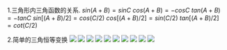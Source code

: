 1.三角形内三角函数的关系.
$sin(A+B)=sinC$
$cos(A+B)=-cosC$
$tan(A+B)=-tanC$
$sin[(A+B)/2]=cos(C/2)$
$cos[(A+B)/2]=sin(C/2)$
$tan[(A+B)/2]=cot(C/2)$

2.简单的三角恒等变换
![](https://i.loli.net/2019/06/18/5d086df383e1630134.png)
![](https://i.loli.net/2019/06/18/5d086e5492d6180269.png)
![](https://i.loli.net/2019/06/18/5d086e7a1314936726.png)
![](https://i.loli.net/2019/06/18/5d086eb4833ac47514.png)
![](https://i.loli.net/2019/06/18/5d086f00a43e360130.png)
![](https://i.loli.net/2019/06/18/5d086f5e9b7be50792.png)
![](https://i.loli.net/2019/06/18/5d086f6d043f824182.png)
![](https://i.loli.net/2019/06/18/5d086f7a10cda59292.png)
![](https://i.loli.net/2019/06/18/5d087071c759365508.png)
![](https://i.loli.net/2019/06/18/5d087085dd70957288.png)
